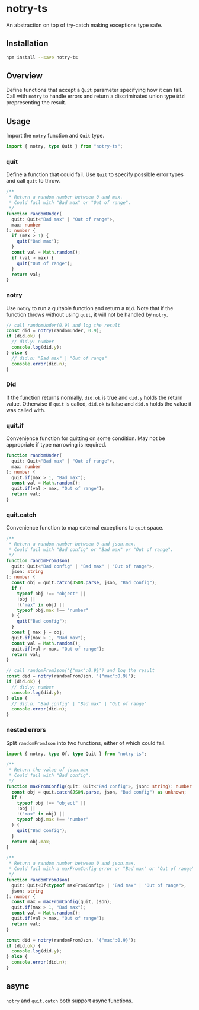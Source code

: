 # notry-ts

An abstraction on top of try-catch making exceptions type safe.

## Installation

```sh
npm install --save notry-ts
```

## Overview

Define functions that accept a `Quit` parameter specifying how it can fail. Call with `notry` to handle errors and return a discriminated union type `Did` prepresenting the result.

## Usage

Import the `notry` function and `Quit` type.

```typescript
import { notry, type Quit } from "notry-ts";
```

### quit

Define a function that could fail. Use `Quit` to specify possible error types and call `quit` to throw.

```typescript
/**
 * Return a random number between 0 and max.
 * Could fail with "Bad max" or "Out of range".
 */
function randomUnder(
  quit: Quit<"Bad max" | "Out of range">,
  max: number
): number {
  if (max > 1) {
    quit("Bad max");
  }
  const val = Math.random();
  if (val > max) {
    quit("Out of range");
  }
  return val;
}
```

### notry

Use `notry` to run a quitable function and return a `Did`. Note that if the function throws without using `quit`, it will not be handled by `notry`.

```typescript
// call randomUnder(0.9) and log the result
const did = notry(randomUnder, 0.9);
if (did.ok) {
  // did.y: number
  console.log(did.y);
} else {
  // did.n: "Bad max" | "Out of range"
  console.error(did.n);
}
```

### Did

If the function returns normally, `did.ok` is true and `did.y` holds the return value. Otherwise if `quit` is called, `did.ok` is false and `did.n` holds the value it was called with.

### quit.if

Convenience function for quitting on some condition. May not be appropriate if type narrowing is required.

```typescript
function randomUnder(
  quit: Quit<"Bad max" | "Out of range">,
  max: number
): number {
  quit.if(max > 1, "Bad max");
  const val = Math.random();
  quit.if(val > max, "Out of range");
  return val;
}
```

### quit.catch

Convenience function to map external exceptions to `quit` space.

```typescript
/**
 * Return a random number between 0 and json.max.
 * Could fail with "Bad config" or "Bad max" or "Out of range".
 */
function randomFromJson(
  quit: Quit<"Bad config" | "Bad max" | "Out of range">,
  json: string
): number {
  const obj = quit.catch(JSON.parse, json, "Bad config");
  if (
    typeof obj !== "object" ||
    !obj ||
    !("max" in obj) ||
    typeof obj.max !== "number"
  ) {
    quit("Bad config");
  }
  const { max } = obj;
  quit.if(max > 1, "Bad max");
  const val = Math.random();
  quit.if(val > max, "Out of range");
  return val;
}

// call randomFromJson('{"max":0.9}') and log the result
const did = notry(randomFromJson, '{"max":0.9}');
if (did.ok) {
  // did.y: number
  console.log(did.y);
} else {
  // did.n: "Bad config" | "Bad max" | "Out of range"
  console.error(did.n);
}
```

### nested errors

Split `randomFromJson` into two functions, either of which could fail.

```typescript
import { notry, type Of, type Quit } from "notry-ts";

/**
 * Return the value of json.max
 * Could fail with "Bad config".
 */
function maxFromConfig(quit: Quit<"Bad config">, json: string): number {
  const obj = quit.catch(JSON.parse, json, "Bad config") as unknown;
  if (
    typeof obj !== "object" ||
    !obj ||
    !("max" in obj) ||
    typeof obj.max !== "number"
  ) {
    quit("Bad config");
  }
  return obj.max;
}

/**
 * Return a random number between 0 and json.max.
 * Could fail with a maxFromConfig error or "Bad max" or "Out of range".
 */
function randomFromJson(
  quit: Quit<Of<typeof maxFromConfig> | "Bad max" | "Out of range">,
  json: string
): number {
  const max = maxFromConfig(quit, json);
  quit.if(max > 1, "Bad max");
  const val = Math.random();
  quit.if(val > max, "Out of range");
  return val;
}

const did = notry(randomFromJson, '{"max":0.9}');
if (did.ok) {
  console.log(did.y);
} else {
  console.error(did.n);
}
```

## async

`notry` and `quit.catch` both support async functions.
